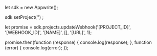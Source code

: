 let sdk = new Appwrite();

sdk
    setProject('')
;

let promise = sdk.projects.updateWebhook('[PROJECT_ID]', '[WEBHOOK_ID]', '[NAME]', [], '[URL]', 1);

promise.then(function (response) {
    console.log(response);
}, function (error) {
    console.log(error);
});